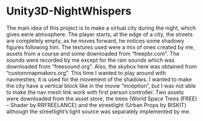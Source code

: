# Unity3D-NightWhispers

The main idea of this project is to make a virtual city during the night, which gives eerie atmosphere.
The player starts, at the edge of a city, the streets are completely empty, as he moves forward, he notices some shadowy figures following him.
The textures used were a mix of ones created by me, assets from a course and some downloaded from “freepbr.com”. The sounds were recorded by me except for the rain sounds which was downloaded from “freesound.org”. Also, the skybox here was obtained from “custommapmakers.org”.
This time I wanted to play around with navmeshes, it is used for the movement of the shadows. I wanted to make the city have a vertical block like in the movie “inception”, but I was not able to make the nav mesh link work with first person controller. Two assets were downloaded from the asset store, the trees (World Space Trees (FREE) – Shader by RRFREELANCE) and the streetlight (Urban Props by BISKIT) although the streetlight’s light source was separately implemented by me.   
